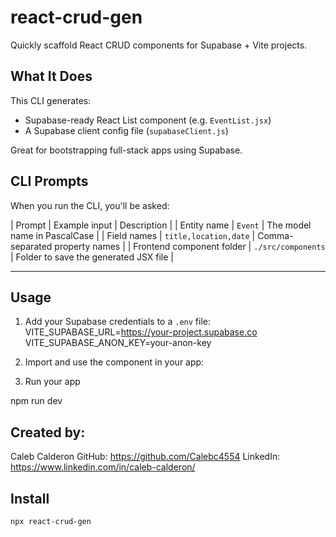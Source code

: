 # react-crud-gen

Quickly scaffold React CRUD components for Supabase + Vite projects.

## What It Does

This CLI generates:

- Supabase-ready React List component (e.g. `EventList.jsx`)
- A Supabase client config file (`supabaseClient.js`)

Great for bootstrapping full-stack apps using Supabase.

## CLI Prompts

When you run the CLI, you'll be asked:

| Prompt | Example input | Description |
| Entity name | `Event` | The model name in PascalCase |
| Field names | `title,location,date` | Comma-separated property names |
| Frontend component folder | `./src/components` | Folder to save the generated JSX file |

---

## Usage

1. Add your Supabase credentials to a `.env` file:
   VITE_SUPABASE_URL=https://your-project.supabase.co
   VITE_SUPABASE_ANON_KEY=your-anon-key

2. Import and use the component in your app:


3. Run your app

npm run dev

##  Created by:

Caleb Calderon
GitHub: https://github.com/Calebc4554
LinkedIn: https://www.linkedin.com/in/caleb-calderon/


##  Install

```bash
npx react-crud-gen
````
